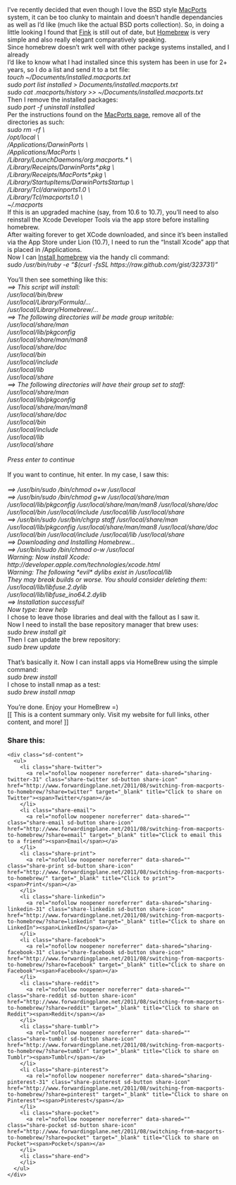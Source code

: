 <div>
  I&#8217;ve recently decided that even though I love the BSD style <a href="http://www.macports.org">MacPorts</a> system, it can be too clunky to maintain and doesn&#8217;t handle dependancies as well as I&#8217;d like (much like the actual BSD ports collection). So, in doing a little looking I found that <a href="http://www.finkproject.org/">Fink</a> is still out of date, but <a href="http://mxcl.github.com/homebrew/">Homebrew</a> is very simple and also really elegant comparatively speaking.
</div>

<div>
</div>

<div>
  Since homebrew doesn&#8217;t wrk well with other packge systems installed, and I already
</div>

<div>
</div>

<div>
  I&#8217;d like to know what I had installed since this system has been in use for 2+ years, so I do a list and send it to a txt file:
</div>

<div>
</div>

<div>
  <em>touch ~/Documents/installed.macports.txt</em>
</div>

<div>
  <em>sudo port list installed > Documents/installed.macports.txt</em>
</div>

<div>
  <div>
    <em>sudo cat .macports/history >> ~/Documents/installed.macports.txt</em>
  </div>
</div>

<div>
</div>

<div>
  Then I remove the installed packages:
</div>

<div>
</div>

<div>
  <em>sudo port -f uninstall installed</em>
</div>

<div>
</div>

<div>
  Per the instructions found on the <a href="http://guide.macports.org/chunked/installing.macports.uninstalling.html">MacPorts page</a>, remove all of the directories as such:
</div>

<div>
</div>

<div>
  <div>
    <em>sudo rm -rf \</em>
  </div>
  
  <div>
    <em> /opt/local \</em>
  </div>
  
  <div>
    <em> /Applications/DarwinPorts \</em>
  </div>
  
  <div>
    <em> /Applications/MacPorts \</em>
  </div>
  
  <div>
    <em> /Library/LaunchDaemons/org.macports.* \</em>
  </div>
  
  <div>
    <em> /Library/Receipts/DarwinPorts*.pkg \</em>
  </div>
  
  <div>
    <em> /Library/Receipts/MacPorts*.pkg \</em>
  </div>
  
  <div>
    <em> /Library/StartupItems/DarwinPortsStartup \</em>
  </div>
  
  <div>
    <em> /Library/Tcl/darwinports1.0 \</em>
  </div>
  
  <div>
    <em> /Library/Tcl/macports1.0 \</em>
  </div>
  
  <div>
    <em> ~/.macports</em>
  </div>
</div>

<div>
</div>

<div>
  If this is an upgraded machine (say, from 10.6 to 10.7), you&#8217;ll need to also reinstall the Xcode Developer Tools via the app store before installing homebrew.
</div>

<div>
</div>

<div>
  After waiting forever to get XCode downloaded, and since it&#8217;s been installed via the App Store under Lion (10.7), I need to run the “Install Xcode” app that is placed in /Applications.
</div>

<div>
</div>

<div>
  Now I can <a href="https://github.com/mxcl/homebrew/wiki/Installation">Install homebrew</a> via the handy cli command:
</div>

<div>
</div>

<div>
  <em>sudo /usr/bin/ruby -e &#8220;$(curl -fsSL https://raw.github.com/gist/323731)&#8221;</em>
</div>

<div>
  <em><br /> </em>
</div>

<div>
  You&#8217;ll then see something like this:
</div>

<div>
</div>

<div>
  <div>
    <em>==> This script will install:</em>
  </div>
  
  <div>
    <em>/usr/local/bin/brew</em>
  </div>
  
  <div>
    <em>/usr/local/Library/Formula/&#8230;</em>
  </div>
  
  <div>
    <em>/usr/local/Library/Homebrew/&#8230;</em>
  </div>
  
  <div>
    <em>==> The following directories will be made group writable:</em>
  </div>
  
  <div>
    <em>/usr/local/share/man</em>
  </div>
  
  <div>
    <em>/usr/local/lib/pkgconfig</em>
  </div>
  
  <div>
    <em>/usr/local/share/man/man8</em>
  </div>
  
  <div>
    <em>/usr/local/share/doc</em>
  </div>
  
  <div>
    <em>/usr/local/bin</em>
  </div>
  
  <div>
    <em>/usr/local/include</em>
  </div>
  
  <div>
    <em>/usr/local/lib</em>
  </div>
  
  <div>
    <em>/usr/local/share</em>
  </div>
  
  <div>
    <em>==> The following directories will have their group set to staff:</em>
  </div>
  
  <div>
    <em>/usr/local/share/man</em>
  </div>
  
  <div>
    <em>/usr/local/lib/pkgconfig</em>
  </div>
  
  <div>
    <em>/usr/local/share/man/man8</em>
  </div>
  
  <div>
    <em>/usr/local/share/doc</em>
  </div>
  
  <div>
    <em>/usr/local/bin</em>
  </div>
  
  <div>
    <em>/usr/local/include</em>
  </div>
  
  <div>
    <em>/usr/local/lib</em>
  </div>
  
  <div>
    <em>/usr/local/share</em>
  </div>
  
  <div>
    <em><br /> </em>
  </div>
  
  <div>
    <em>Press enter to continue</em>
  </div>
</div>

<div>
  <em><br /> </em>
</div>

<div>
  If you want to continue, hit enter.<em> </em> In my case, I saw this:
</div>

<div>
  <em><br /> </em>
</div>

<div>
  <div style="font-style: italic;">
    ==> /usr/bin/sudo /bin/chmod o+w /usr/local
  </div>
  
  <div style="font-style: italic;">
    ==> /usr/bin/sudo /bin/chmod g+w /usr/local/share/man /usr/local/lib/pkgconfig /usr/local/share/man/man8 /usr/local/share/doc /usr/local/bin /usr/local/include /usr/local/lib /usr/local/share
  </div>
  
  <div style="font-style: italic;">
    ==> /usr/bin/sudo /usr/bin/chgrp staff /usr/local/share/man /usr/local/lib/pkgconfig /usr/local/share/man/man8 /usr/local/share/doc /usr/local/bin /usr/local/include /usr/local/lib /usr/local/share
  </div>
  
  <div style="font-style: italic;">
    ==> Downloading and Installing Homebrew&#8230;
  </div>
  
  <div style="font-style: italic;">
    ==> /usr/bin/sudo /bin/chmod o-w /usr/local
  </div>
  
  <div style="font-style: italic;">
    Warning: Now install Xcode: http://developer.apple.com/technologies/xcode.html
  </div>
  
  <div style="font-style: italic;">
    Warning: The following *evil* dylibs exist in /usr/local/lib
  </div>
  
  <div style="font-style: italic;">
    They may break builds or worse. You should consider deleting them:
  </div>
  
  <div style="font-style: italic;">
    /usr/local/lib/libfuse.2.dylib
  </div>
  
  <div style="font-style: italic;">
    /usr/local/lib/libfuse_ino64.2.dylib
  </div>
  
  <div style="font-style: italic;">
    ==> Installation successful!
  </div>
  
  <div style="font-style: italic;">
    Now type: brew help
  </div>
  
  <div style="font-style: italic;">
  </div>
  
  <div>
    I chose to leave those libraries and deal with the fallout as I saw it.
  </div>
</div>

<div>
</div>

<div>
  Now I need to install the base repository manager that brew uses:
</div>

<div>
</div>

<div>
  <em>sudo brew install git</em>
</div>

<div>
</div>

<div>
  Then I can update the brew repository:
</div>

<div>
</div>

<div>
  <em>sudo brew update</em>
</div>

<div>
  <em><br /> </em>
</div>

<div>
  That&#8217;s basically it. Now I can install apps via HomeBrew using the simple command:
</div>

<div>
</div>

<div>
  <em>sudo brew install </em>
</div>

<div>
</div>

<div>
  I chose to install nmap as a test:
</div>

<div>
</div>

<div>
  <em>sudo brew install nmap</em>
</div>

<div>
  <em><br /> </em>
</div>

<div>
  You&#8217;re done. Enjoy your HomeBrew =)
</div>

<div>
</div>

<div>
</div>

<div>
</div>

<div>
</div>

<div>
  [[ This is a content summary only. Visit my website for full links, other content, and more! ]]
</div>

<div class="sharedaddy sd-sharing-enabled">
  <div class="robots-nocontent sd-block sd-social sd-social-icon-text sd-sharing">
    <h3 class="sd-title">
      Share this:
    </h3>
    
    <div class="sd-content">
      <ul>
        <li class="share-twitter">
          <a rel="nofollow noopener noreferrer" data-shared="sharing-twitter-31" class="share-twitter sd-button share-icon" href="http://www.forwardingplane.net/2011/08/switching-from-macports-to-homebrew/?share=twitter" target="_blank" title="Click to share on Twitter"><span>Twitter</span></a>
        </li>
        <li class="share-email">
          <a rel="nofollow noopener noreferrer" data-shared="" class="share-email sd-button share-icon" href="http://www.forwardingplane.net/2011/08/switching-from-macports-to-homebrew/?share=email" target="_blank" title="Click to email this to a friend"><span>Email</span></a>
        </li>
        <li class="share-print">
          <a rel="nofollow noopener noreferrer" data-shared="" class="share-print sd-button share-icon" href="http://www.forwardingplane.net/2011/08/switching-from-macports-to-homebrew/" target="_blank" title="Click to print"><span>Print</span></a>
        </li>
        <li class="share-linkedin">
          <a rel="nofollow noopener noreferrer" data-shared="sharing-linkedin-31" class="share-linkedin sd-button share-icon" href="http://www.forwardingplane.net/2011/08/switching-from-macports-to-homebrew/?share=linkedin" target="_blank" title="Click to share on LinkedIn"><span>LinkedIn</span></a>
        </li>
        <li class="share-facebook">
          <a rel="nofollow noopener noreferrer" data-shared="sharing-facebook-31" class="share-facebook sd-button share-icon" href="http://www.forwardingplane.net/2011/08/switching-from-macports-to-homebrew/?share=facebook" target="_blank" title="Click to share on Facebook"><span>Facebook</span></a>
        </li>
        <li class="share-reddit">
          <a rel="nofollow noopener noreferrer" data-shared="" class="share-reddit sd-button share-icon" href="http://www.forwardingplane.net/2011/08/switching-from-macports-to-homebrew/?share=reddit" target="_blank" title="Click to share on Reddit"><span>Reddit</span></a>
        </li>
        <li class="share-tumblr">
          <a rel="nofollow noopener noreferrer" data-shared="" class="share-tumblr sd-button share-icon" href="http://www.forwardingplane.net/2011/08/switching-from-macports-to-homebrew/?share=tumblr" target="_blank" title="Click to share on Tumblr"><span>Tumblr</span></a>
        </li>
        <li class="share-pinterest">
          <a rel="nofollow noopener noreferrer" data-shared="sharing-pinterest-31" class="share-pinterest sd-button share-icon" href="http://www.forwardingplane.net/2011/08/switching-from-macports-to-homebrew/?share=pinterest" target="_blank" title="Click to share on Pinterest"><span>Pinterest</span></a>
        </li>
        <li class="share-pocket">
          <a rel="nofollow noopener noreferrer" data-shared="" class="share-pocket sd-button share-icon" href="http://www.forwardingplane.net/2011/08/switching-from-macports-to-homebrew/?share=pocket" target="_blank" title="Click to share on Pocket"><span>Pocket</span></a>
        </li>
        <li class="share-end">
        </li>
      </ul>
    </div>
  </div>
</div>
